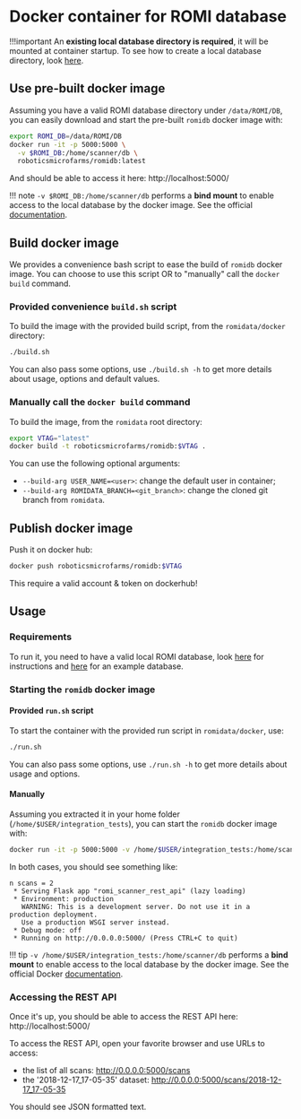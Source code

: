 Docker container for ROMI database
==================================

!!!important
    An **existing local database directory is required**, it will be mounted at container startup.
    To see how to create a local database directory, look [here](../install/plantdb_setup.md#initialize-a-romi-database).


## Use pre-built docker image
Assuming you have a valid ROMI database directory under `/data/ROMI/DB`, you can easily download and start the pre-built `romidb` docker image with:
```bash
export ROMI_DB=/data/ROMI/DB
docker run -it -p 5000:5000 \
  -v $ROMI_DB:/home/scanner/db \
  roboticsmicrofarms/romidb:latest
```
And should be able to access it here: http://localhost:5000/

!!! note
    `-v $ROMI_DB:/home/scanner/db` performs a **bind mount** to enable access to the local database by the docker image. See the official [documentation](https://docs.docker.com/storage/bind-mounts/).


## Build docker image
We provides a convenience bash script to ease the build of `romidb` docker image.
You can choose to use this script OR to "manually" call the `docker build` command.

### Provided convenience `build.sh` script
To build the image with the provided build script, from the `romidata/docker` directory:
```bash
./build.sh
```
You can also pass some options, use `./build.sh -h` to get more details about usage, options and default values.


### Manually call the `docker build` command
To build the image, from the `romidata` root directory:
```bash
export VTAG="latest"
docker build -t roboticsmicrofarms/romidb:$VTAG .
```

You can use the following optional arguments:

* `--build-arg USER_NAME=<user>`: change the default user in container;
* `--build-arg ROMIDATA_BRANCH=<git_branch>`: change the cloned git branch from `romidata`.


## Publish docker image
Push it on docker hub:
```bash
docker push roboticsmicrofarms/romidb:$VTAG
```
This require a valid account & token on dockerhub!


## Usage

### Requirements
To run it, you need to have a valid local ROMI database, look [here](../install/romidb_setup/#initialize-a-romi-database) for instructions and [here](https://db.romi-project.eu/models/test_db.tar.gz) for an example database.


### Starting the `romidb` docker image

#### Provided `run.sh` script
To start the container with the provided run script in `romidata/docker`, use:
```bash
./run.sh
```
You can also pass some options, use `./run.sh -h` to get more details about usage and options.


#### Manually
Assuming you extracted it in your home folder (`/home/$USER/integration_tests`), you can start the `romidb` docker image with:
```bash
docker run -it -p 5000:5000 -v /home/$USER/integration_tests:/home/scanner/db romidb:$VTAG
```


In both cases, you should see something like:
```
n scans = 2
 * Serving Flask app "romi_scanner_rest_api" (lazy loading)
 * Environment: production
   WARNING: This is a development server. Do not use it in a production deployment.
   Use a production WSGI server instead.
 * Debug mode: off
 * Running on http://0.0.0.0:5000/ (Press CTRL+C to quit)
```

!!! tip
    `-v /home/$USER/integration_tests:/home/scanner/db` performs a **bind mount** to enable access to the local database by the docker image. See the official Docker [documentation](https://docs.docker.com/storage/bind-mounts/).

### Accessing the REST API
Once it's up, you should be able to access the REST API here: http://localhost:5000/

To access the REST API, open your favorite browser and use URLs to access:

* the list of all scans: http://0.0.0.0:5000/scans
* the '2018-12-17_17-05-35' dataset: http://0.0.0.0:5000/scans/2018-12-17_17-05-35

You should see JSON formatted text.

